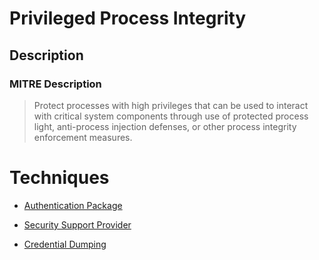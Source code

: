 
# Privileged Process Integrity

## Description

### MITRE Description

> Protect processes with high privileges that can be used to interact with critical system components through use of protected process light, anti-process injection defenses, or other process integrity enforcement measures.


# Techniques


* [Authentication Package](../techniques/Authentication-Package.md)

* [Security Support Provider](../techniques/Security-Support-Provider.md)
    
* [Credential Dumping](../techniques/Credential-Dumping.md)
    
